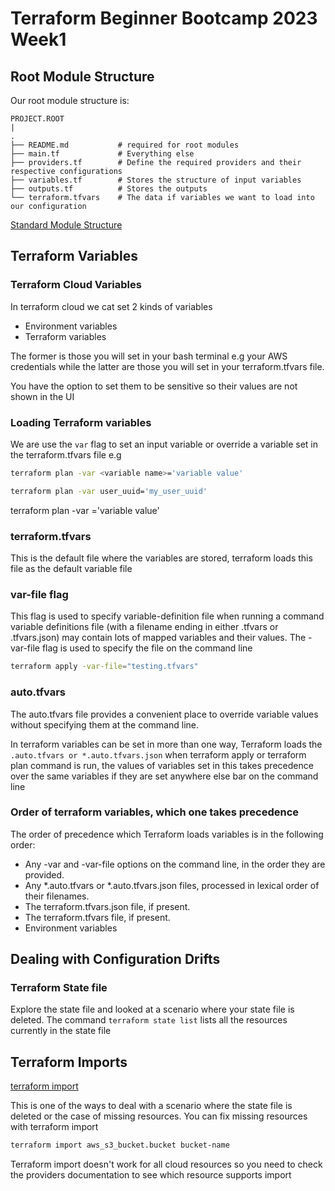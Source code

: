 # Terraform Beginner Bootcamp 2023 Week1

## Root Module Structure
Our root module structure is:
```
PROJECT.ROOT
|
. 
├── README.md   		# required for root modules
├── main.tf   		 	# Everything else
├── providers.tf 		# Define the required providers and their respective configurations
├── variables.tf		# Stores the structure of input variables
├── outputs.tf			# Stores the outputs
└── terraform.tfvars	# The data if variables we want to load into our configuration
```
[Standard Module Structure](https://developer.hashicorp.com/terraform/language/modules/develop/structure) 

## Terraform Variables

### Terraform Cloud Variables

In terraform cloud we cat set 2 kinds of variables

- Environment variables
- Terraform variables

The former is those you will set in your bash terminal e.g your AWS credentials while the latter
are those you will set in your terraform.tfvars file.

You have the option to set them to be sensitive so their values are not shown in the UI

### Loading Terraform variables

We are use the `var` flag to set an input variable or override a variable set in the
terraform.tfvars file e.g
```sh
terraform plan -var <variable name>='variable value'

terraform plan -var user_uuid='my_user_uuid'
```

terraform plan -var <variable name>='variable value'

### terraform.tfvars

This is the default file where the variables are stored, terraform loads this file
as the default variable file

### var-file flag

This flag is used to specify variable-definition file when running a command
variable definitions file (with a filename ending in either .tfvars or .tfvars.json) may
contain lots of mapped variables and their values. The -var-file flag is used to specify 
the file on the command line

```sh
terraform apply -var-file="testing.tfvars"
```


### auto.tfvars

The auto.tfvars file provides a convenient place to override variable values without specifying them at the command line.

In terraform variables can be set in more than one way, Terraform loads the `.auto.tfvars or *.auto.tfvars.json` when terraform apply or terraform plan command is run, the values of variables set in this takes precedence over the same variables if they are set anywhere else bar on the command line


### Order of terraform variables, which one takes precedence

The order of precedence which Terraform loads variables is in the following order:

- Any -var and -var-file options on the command line, in the order they are provided.
- Any *.auto.tfvars or *.auto.tfvars.json files, processed in lexical order of their filenames.
- The terraform.tfvars.json file, if present.
- The terraform.tfvars file, if present.
- Environment variables

## Dealing with Configuration Drifts

### Terraform State file 

Explore the state file and looked at a scenario where your state file is deleted. The command
`terraform state list` lists all the resources currently in the state file

## Terraform Imports

[terraform import](https://developer.hashicorp.com/terraform/cli/import)

This is one of the ways to deal with a scenario where the state file is deleted or the case of missing resources.
You can fix missing resources with terraform import

```sh
terraform import aws_s3_bucket.bucket bucket-name
```

Terraform import doesn't work for all cloud resources so you need to check the providers documentation to see which resource supports import